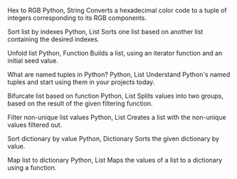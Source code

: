 Hex to RGB
Python, String
Converts a hexadecimal color code to a tuple of integers corresponding to its RGB components.

Sort list by indexes
Python, List
Sorts one list based on another list containing the desired indexes.

Unfold list
Python, Function
Builds a list, using an iterator function and an initial seed value.


What are named tuples in Python?
Python, List
Understand Python's named tuples and start using them in your projects today.

Bifurcate list based on function
Python, List
Splits values into two groups, based on the result of the given filtering function.

Filter non-unique list values
Python, List
Creates a list with the non-unique values filtered out.

Sort dictionary by value
Python, Dictionary
Sorts the given dictionary by value.

Map list to dictionary
Python, List
Maps the values of a list to a dictionary using a function.

